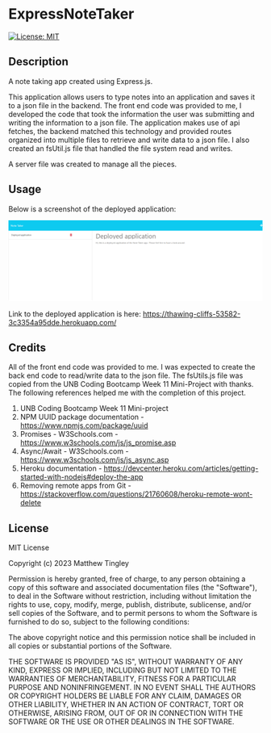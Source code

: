 # ExpressNoteTaker
[![License: MIT](https://img.shields.io/badge/License-MIT-yellow.svg)](#license)

## Description
A note taking app created using Express.js.

This application allows users to type notes into an application and saves it to a json file in the backend.  The front end code was provided to me, I developed the code that took the information the user was submitting and writing the information to a json file.  The application makes use of api fetches, the backend matched this technology and provided routes organized into multiple files to retrieve and write data to a json file.  I also created an fsUtil.js file that handled the file system read and writes. 

A server file was created to manage all the pieces.  

## Usage

Below is a screenshot of the deployed application:

![Screenshot of the completed ExpressNoteTaker application](/public/assets/images/Screenshot-ExpressNoteTaker.png)

Link to the deployed application is here:  https://thawing-cliffs-53582-3c3354a95dde.herokuapp.com/

## Credits
All of the front end code was provided to me.  I was expected to create the back end code to read/write data to the json file.  The fsUtils.js file was copied from the UNB Coding Bootcamp Week 11 Mini-Project with thanks.  The following references helped me with the completion of this project.

1. UNB Coding Bootcamp Week 11 Mini-project
2. NPM UUID package documentation - https://www.npmjs.com/package/uuid
3. Promises - W3Schools.com - https://www.w3schools.com/js/js_promise.asp
4. Async/Await - W3Schools.com - https://www.w3schools.com/js/js_async.asp
5. Heroku documentation - https://devcenter.heroku.com/articles/getting-started-with-nodejs#deploy-the-app
6. Removing remote apps from Git - https://stackoverflow.com/questions/21760608/heroku-remote-wont-delete


## License
MIT License

Copyright (c) 2023 Matthew Tingley

Permission is hereby granted, free of charge, to any person obtaining a copy
of this software and associated documentation files (the "Software"), to deal
in the Software without restriction, including without limitation the rights
to use, copy, modify, merge, publish, distribute, sublicense, and/or sell
copies of the Software, and to permit persons to whom the Software is
furnished to do so, subject to the following conditions:

The above copyright notice and this permission notice shall be included in all
copies or substantial portions of the Software.

THE SOFTWARE IS PROVIDED "AS IS", WITHOUT WARRANTY OF ANY KIND, EXPRESS OR
IMPLIED, INCLUDING BUT NOT LIMITED TO THE WARRANTIES OF MERCHANTABILITY,
FITNESS FOR A PARTICULAR PURPOSE AND NONINFRINGEMENT. IN NO EVENT SHALL THE
AUTHORS OR COPYRIGHT HOLDERS BE LIABLE FOR ANY CLAIM, DAMAGES OR OTHER
LIABILITY, WHETHER IN AN ACTION OF CONTRACT, TORT OR OTHERWISE, ARISING FROM,
OUT OF OR IN CONNECTION WITH THE SOFTWARE OR THE USE OR OTHER DEALINGS IN THE
SOFTWARE.


